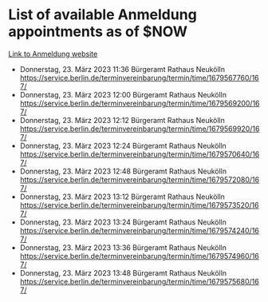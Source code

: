 # List of available Anmeldung appointments as of $NOW
[Link to Anmeldung website](https://service.berlin.de/terminvereinbarung/termin/tag.php?termin=1&anliegen[]=120686&dienstleisterlist=122210,122217,327316,122219,327312,122227,327314,122231,327346,122243,327348,122254,122252,329742,122260,329745,122262,329748,122271,327278,122273,327274,122277,327276,330436,122280,327294,122282,327290,122284,327292,122291,327270,122285,327266,122286,327264,122296,327268,150230,329760,122297,327286,122294,327284,122312,329763,122314,329775,122304,327330,122311,327334,122309,327332,317869,122281,327352,122279,329772,122283,122276,327324,122274,327326,122267,329766,122246,327318,122251,327320,122257,327322,122208,327298,122226,327300&herkunft=http%3A%2F%2Fservice.berlin.de%2Fdienstleistung%2F120686%2F)
- Donnerstag, 23. März 2023 11:36 Bürgeramt Rathaus Neukölln https://service.berlin.de/terminvereinbarung/termin/time/1679567760/167/
- Donnerstag, 23. März 2023 12:00 Bürgeramt Rathaus Neukölln https://service.berlin.de/terminvereinbarung/termin/time/1679569200/167/
- Donnerstag, 23. März 2023 12:12 Bürgeramt Rathaus Neukölln https://service.berlin.de/terminvereinbarung/termin/time/1679569920/167/
- Donnerstag, 23. März 2023 12:24 Bürgeramt Rathaus Neukölln https://service.berlin.de/terminvereinbarung/termin/time/1679570640/167/
- Donnerstag, 23. März 2023 12:48 Bürgeramt Rathaus Neukölln https://service.berlin.de/terminvereinbarung/termin/time/1679572080/167/
- Donnerstag, 23. März 2023 13:12 Bürgeramt Rathaus Neukölln https://service.berlin.de/terminvereinbarung/termin/time/1679573520/167/
- Donnerstag, 23. März 2023 13:24 Bürgeramt Rathaus Neukölln https://service.berlin.de/terminvereinbarung/termin/time/1679574240/167/
- Donnerstag, 23. März 2023 13:36 Bürgeramt Rathaus Neukölln https://service.berlin.de/terminvereinbarung/termin/time/1679574960/167/
- Donnerstag, 23. März 2023 13:48 Bürgeramt Rathaus Neukölln https://service.berlin.de/terminvereinbarung/termin/time/1679575680/167/
